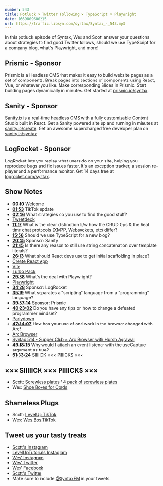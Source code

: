 ```yaml
---
number: 543
title: Potluck × Twitter Following × TypeScript × Playwright
date: 1669809600215
url: https://traffic.libsyn.com/syntax/Syntax_-_543.mp3
---
```


In this potluck episode of Syntax, Wes and Scott answer your questions about strategies to find good Twitter follows, should we use TypeScript for a company blog, what's Playwright, and more!

## Prismic  - Sponsor

Prismic is a Headless CMS that makes it easy to build website pages as a set of components. Break pages into sections of components using React, Vue, or whatever you like. Make corresponding Slices in Prismic. Start building pages dynamically in minutes. Get started at [prismic.io/syntax](https://prismic.io/syntax).

## Sanity - Sponsor

Sanity.io is a real-time headless CMS with a fully customizable Content Studio built in React. Get a Sanity powered site up and running in minutes at [sanity.io/create](https://www.sanity.io/create). Get an awesome supercharged free developer plan on [sanity.io/syntax](https://www.sanity.io/syntax).

## LogRocket - Sponsor

LogRocket lets you replay what users do on your site, helping you reproduce bugs and fix issues faster. It's an exception tracker, a session re-player and a performance monitor. Get 14 days free at [logrocket.com/syntax](https://logrocket.com/syntax).

## Show Notes

* **[00:10](#t=00:10)** Welcome
* **[01:53](#t=01:53)** TikTok update
* **[02:46](#t=02:46)** What strategies do you use to find the good stuff?
* [Tweetdeck](https://tweetdeck.twitter.com)
* **[11:17](#t=11:17)** What is the clear distinction b/w how the CRUD Ops & the Real time chat protocols (XMPP, Websockets, etc) differ?
* **[15:56](#t=15:56)** Should we use TypeScript for a new blog?
* **[20:45](#t=20:45)** Sponsor: Sanity
* **[21:45](#t=21:45)** Is there any reason to still use string concatenation over template literals?
* **[26:13](#t=26:13)** What should React devs use to get initial scaffolding in place?
* [Create React App](https://create-react-app.dev)
* [Vite](https://vitejs.dev)
* [Turbo Pack](https://turbo.build/pack)
* **[29:38](#t=29:38)** What's the deal with Playwright?
* [Playwright](https://playwright.dev)
* **[34:28](#t=34:28)** Sponsor: LogRocket
* **[35:19](#t=35:19)** What separates a "scripting" language from a "programming" language?
* **[39:37:14](#t=39:37:14)** Sponsor: Prismic
* **[40:23:02](#t=40:23:02)** Do you have any tips on how to change a defeated programmer mindset?
* [Partydown](https://partytown.builder.io)
* **[47:34:07](#t=47:34:07)** How has your use of and work in the browser changed with Arc?
* [Arc Browser](https://arc.net)
* [Syntax 514 - Supper Club × Arc Browser with Hursh Agrawal](https://syntax.fm/show/514/supper-club-arc-browser-with-hursh-agrawal)
* **[49:18:15](#t=49:18:15)** Why would I attach an event listener with the useCapture argument as true?
* **[51:33:24](#t=51:33:24)** SIIIIICK ××× PIIIICKS ×××

## ××× SIIIIICK ××× PIIIICKS ×××

* Scott: [Screwless plates](https://amzn.to/3hbeT3I) / [4 pack of screwless plates](https://amzn.to/3TfUhEW)
* Wes: [Shoe Boxes for Cords](https://www.homedepot.ca/product/tuff-store-5-76l-plastic-storage-utility-tote-box-in-clear/1000705919)

## Shameless Plugs

* Scott: [LevelUp TikTok](https://www.tiktok.com/@leveluptuts)
* Wes: [Wes Bos TikTok](https://www.tiktok.com/@wesbos)

## Tweet us your tasty treats

* [Scott's Instagram](https://www.instagram.com/stolinski/)
* [LevelUpTutorials Instagram](https://www.instagram.com/LevelUpTutorials/)
* [Wes' Instagram](https://www.instagram.com/wesbos/)
* [Wes' Twitter](https://twitter.com/wesbos)
* [Wes' Facebook](https://www.facebook.com/wesbos.developer)
* [Scott's Twitter](https://twitter.com/stolinski)
* Make sure to include [@SyntaxFM](https://twitter.com/SyntaxFM) in your tweets
